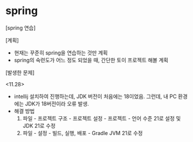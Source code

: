 # spring

[spring 연습]

[계획]
- 현재는 꾸준히 spring을 연습하는 것만 계획
- spring의 숙련도가 어느 정도 되었을 때, 간단한 토이 프로젝트 해볼 계획

[발생한 문제]

<11.28>
- intellij 설치하여 진행하는데, JDK 버전이 처음에는 18이었음. 그런데, 내 PC 환경에는 JDK가 18버전이라 오류 발생.
- 해결 방법
  1. 파일 - 프로젝트 구조 - 프로젝트 설정 - 프로젝트 - 언어 수준 21로 설정 및 JDK 21로 수정
  2. 파일 - 설정  - 빌드, 실행, 배포 - Gradle JVM 21로 수정
